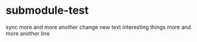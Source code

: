 # submodule-test

sync
more and more
another change
new text
interesting things
more and more
another line